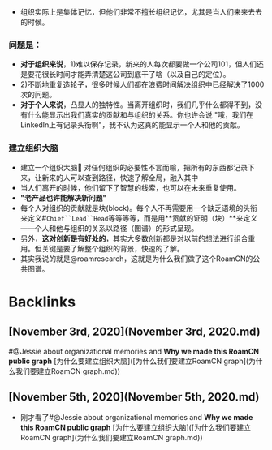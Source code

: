 - 组织实际上是集体记忆，但他们非常不擅长组织记忆，尤其是当人们来来去去的时候。

### 问题是：
- **对于组织来说**，1)难以保存记录，新来的人每次都要做一个公司101，但人们还是要花很长时间才能弄清楚这公司到底干了啥（以及自己的定位）。
- 2)不断地重复造轮子，很多时候人们都在浪费时间解决组织中已经解决了1000次的问题。
- **对于个人来说**，凸显人的独特性。当离开组织时，我们几乎什么都得不到，没有什么能显示出我们真实的贡献和与组织的关系。你也许会说 "哦，我们在LinkedIn上有记录头衔啊"，我不认为这真的能显示一个人和他的贡献。

### 建立组织大脑
- 建立一个组织大脑🧠 对任何组织的必要性不言而喻，把所有的东西都记录下来，让新来的人可以查到路径，快速了解全局，融入其中
- 当人们离开的时候，他们留下了智慧的线索，也可以在未来重复使用。
- __"老产品也许能解决新问题"__
- 每个人对组织的贡献就是块(block)。每个人不再需要用一个缺乏语境的头衔来定义#`Chief``Lead``Head`等等等等，而是用**贡献的证明（块）**来定义——个人和他与组织的关系以路径（图谱）的形式呈现。
- 另外，**这对创新是有好处的**，其实大多数创新都是对以前的想法进行组合重用。但关键是要了解整个组织的背景，快速的了解。
- 其实我说的就是@roamresearch，这就是为什么我们做了这个RoamCN的公共图谱。

# Backlinks
## [November 3rd, 2020](November 3rd, 2020.md)

#@Jessie about organizational memories and **Why we made this RoamCN public graph** [为什么要建立组织大脑]([为什么我们要建立RoamCN graph](为什么我们要建立RoamCN graph.md))

## [November 5th, 2020](November 5th, 2020.md)
- 刚才看了#@Jessie about organizational memories and **Why we made this RoamCN public graph** [为什么要建立组织大脑]([为什么我们要建立RoamCN graph](为什么我们要建立RoamCN graph.md))

